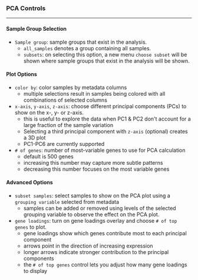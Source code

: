 ### PCA Controls
-----------------

#### Sample Group Selection

- `Sample group`: sample groups that exist in the analysis.
  - `all_samples` denotes a group containing all samples.
  - `subsets`: on selecting this option, a new menu `choose subset`
    will be shown where sample groups that exist in the analysis
    will be shown.

#### Plot Options

- `color by`: color samples by metadata columns
  - multiple selections result in samples being colored with all combinations
    of selected columns
- `x-axis`, `y-axis`, `z-axis`: choose different principal components (PCs) to
  show on the x-, y- or z-axis.
  - this is useful to explore the data when PC1 & PC2 don't account for
    a large fraction of the sample variation
  - Selecting a third principal component with `z-axis` (optional) creates a 3D plot
  - PC1-PC6 are currently supported
- `# of genes`: number of most-variable genes to use for PCA calculation
  - default is 500 genes
  - increasing this number may capture more subtle patterns
  - decreasing this number focuses on the most variable genes

#### Advanced Options

- `subset samples`: select samples to show on the PCA plot using a
  `grouping variable` selected from metadata
  - samples can be added or removed using levels of the selected grouping variable
    to observe the effect on the PCA plot.
- `gene loadings`: turn on gene loadings overlay and choose `# of top genes`
  to plot.
  - gene loadings show which genes contribute most to each principal component
  - arrows point in the direction of increasing expression
  - longer arrows indicate stronger contribution to the principal components
  - the `# of top genes` control lets you adjust how many gene loadings to display
